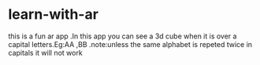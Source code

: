 # learn-with-ar
this is a fun ar app .In this app you can  see a 3d cube when it is over a capital letters.Eg:AA ,BB .note:unless the same alphabet is repeted twice in capitals it will not work
